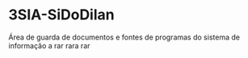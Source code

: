 # 3SIA-SiDoDilan
Área de guarda de documentos e fontes de programas do sistema de informação
 a rar rara rar